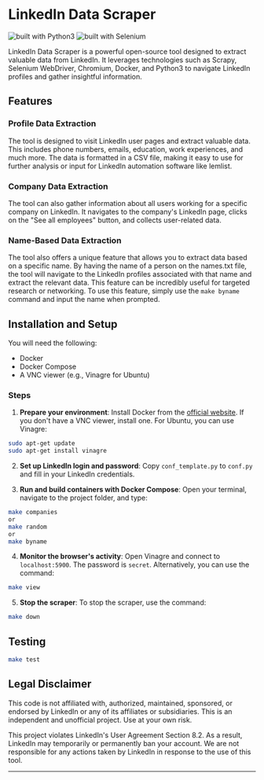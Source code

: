 # LinkedIn Data Scraper

![built with Python3](https://img.shields.io/badge/built%20with-Python3-red.svg)
![built with Selenium](https://img.shields.io/badge/built%20with-Selenium-yellow.svg)

LinkedIn Data Scraper is a powerful open-source tool designed to extract valuable data from LinkedIn. It leverages technologies such as Scrapy, Selenium WebDriver, Chromium, Docker, and Python3 to navigate LinkedIn profiles and gather insightful information.

## Features

### Profile Data Extraction

The tool is designed to visit LinkedIn user pages and extract valuable data. This includes phone numbers, emails, education, work experiences, and much more. The data is formatted in a CSV file, making it easy to use for further analysis or input for LinkedIn automation software like lemlist.

### Company Data Extraction

The tool can also gather information about all users working for a specific company on LinkedIn. It navigates to the company's LinkedIn page, clicks on the "See all employees" button, and collects user-related data.

### Name-Based Data Extraction

The tool also offers a unique feature that allows you to extract data based on a specific name. By having the name of a person on the names.txt file, the tool will navigate to the LinkedIn profiles associated with that name and extract the relevant data. This feature can be incredibly useful for targeted research or networking. To use this feature, simply use the `make byname` command and input the name when prompted.

## Installation and Setup

You will need the following:

- Docker
- Docker Compose
- A VNC viewer (e.g., Vinagre for Ubuntu)

### Steps

1. **Prepare your environment**: Install Docker from the [official website](https://www.docker.com/). If you don't have a VNC viewer, install one. For Ubuntu, you can use Vinagre:

```bash
sudo apt-get update
sudo apt-get install vinagre
```

2. **Set up LinkedIn login and password**: Copy `conf_template.py` to `conf.py` and fill in your LinkedIn credentials.

3. **Run and build containers with Docker Compose**: Open your terminal, navigate to the project folder, and type:

```bash
make companies
or
make random
or
make byname
```

4. **Monitor the browser's activity**: Open Vinagre and connect to `localhost:5900`. The password is `secret`. Alternatively, you can use the command:

```bash
make view
```

5. **Stop the scraper**: To stop the scraper, use the command:

```bash
make down
```

## Testing

```bash
make test
```

## Legal Disclaimer

This code is not affiliated with, authorized, maintained, sponsored, or endorsed by LinkedIn or any of its affiliates or subsidiaries. This is an independent and unofficial project. Use at your own risk.

This project violates LinkedIn's User Agreement Section 8.2. As a result, LinkedIn may temporarily or permanently ban your account. We are not responsible for any actions taken by LinkedIn in response to the use of this tool.

---
